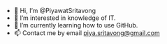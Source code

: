 - 👋 Hi, I’m @PiyawatSritavong
- 👀 I’m interested in knowledge of IT.
- 🌱 I’m currently learning how to use GitHub.
- 📫 Contact me by email piya.sritavong@gmail.com

<!---
PiyawatSritavong/PiyawatSritavong is a ✨ special ✨ repository because its `README.md` (this file) appears on your GitHub profile.
You can click the Preview link to take a look at your changes.
--->
